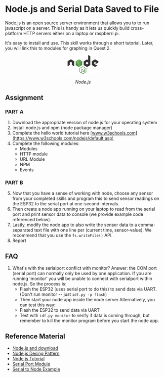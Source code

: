 # Node.js and Serial Data Saved to File

Node.js is an open source server environment that allows you to to run
javascript on a server. This is handy as it lets us quickly build
cross-platform HTTP servers either on a laptop or raspberri pi.

It's easy to install and use. This skill works through a short
tutorial.  Later, you will link this to modules for graphing in Quest 2.

<p align="center">
<img src="/docs/images/node.png" width="20%">
</p>
<p align="center">
<i>Node.js </i>


## Assignment
### PART A
1. Download the appropriate version of node.js for your operating system
2. Install node.js and npm (node package manager)
3. Complete the hello world tutorial here [www.w3schools.com](https://www.w3schools.com/nodejs/default.asp)
4. Complete the following modules:
      - Modules
      - HTTP module
      - URL Module
      - NPM
      - Events

### PART B
5. Now that you have a sense of working with node,
choose any sensor from your completed skills and program this to send sensor
readings on the ESP32 to the serial port at one-second intervals.
6. Then create a node app running on your laptop to read from the serial port
and print sensor data to console (we provide example code referenced below).
7. Lastly, modify the node app to also write the sensor data to a comma-separated text file with one line
per (current time, sensor-value). We recommend that you use the `fs.writeFile()` API.
8. Report


## FAQ

1. What's with the serialport conflict with monitor?
Answer: the COM port (serial port) can normally only be used by one application.
If you are running 'monitor' you will be unable to connect with serialport within node.js.  So the process is:
   -  Flash the ESP32 (uses serial port to do this) to send data via UART. (Don't run monitor --  just `idf.py -p flash`)
   - Then start your node app inside the node server
Alternatively, you can test this way:
   - Flash the ESP32 to send data via UART
   - Test with `idf.py monitor` to verify if data is coming through, but remember to kill the monitor program
   before you start the node app.

## Reference Material
- [Node.js and download](https://nodejs.org/en/)
- [Node.js Desing Pattern](/docs/design-patterns/docs/dp-nodejs.md)
- [Node.js Tutorial](https://www.w3schools.com/nodejs/default.asp)
- [Serial Port Module](https://www.npmjs.com/package/serialport)
- [Serial to Node Example](https://github.com/BU-EC444/04-Code-Examples/tree/main/serial-esp-to-node-serialport)